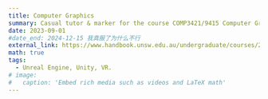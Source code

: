```yaml
---
title: Computer Graphics
summary: Casual tutor & marker for the course COMP3421/9415 Computer Graphics at UNSW from Term3 2023 - now. Conducting lab and consultation sessions within the course. In the course we focus on developing 2D, 3D, and VR-based graphical objects and environments using UE and Unity, while also teach concepts in computer graphics such as surface, texture maps and materials. See details in the handbook.
date: 2023-09-01
#date_end: 2024-12-15 我真服了为什么不行
external_link: https://www.handbook.unsw.edu.au/undergraduate/courses/2023/comp3421
math: true
tags:
  - Unreal Engine, Unity, VR. 
# image:
#   caption: 'Embed rich media such as videos and LaTeX math'
---
```

